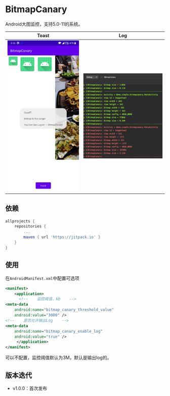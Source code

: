 # BitmapCanary

Android大图监控，支持5.0-11的系统。

| Toast                     | Log                    |
| ------------------------- | ---------------------- |
| ![](files/img_toast.jpeg) | ![](files/img_log.png) |

## 依赖

```groovy
allprojects {
	repositories {
		...
		maven { url 'https://jitpack.io' }
	}
}
```

## 使用

在`AndroidManifest.xml`中配置可选项

```xml
<manifest>
    <application>            
      <!--    监控阈值，kb    -->
<meta-data
    android:name="bitmap_canary_threshold_value"
    android:value="3000" />
<!--    是否允许输出Log    -->
<meta-data
    android:name="bitmap_canary_enable_log"
    android:value="true" />
     </application>           
</manifest>
```

可以不配置，监控阈值默认为3M，默认是输出log的。

## 版本迭代

* v1.0.0：首次发布
